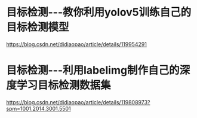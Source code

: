 
# 目标检测---教你利用yolov5训练自己的目标检测模型
https://blog.csdn.net/didiaopao/article/details/119954291

# 目标检测---利用labelimg制作自己的深度学习目标检测数据集
https://blog.csdn.net/didiaopao/article/details/119808973?spm=1001.2014.3001.5501